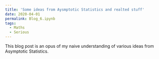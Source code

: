 ```yaml
---
title: 'Some ideas from Aysmptotic Statistics and realted stuff'
date: 2020-04-01
permalink: Blog_6.ipynb
tags:
  - Maths
  - Serious
---
```


This blog post is an opus of my naive understanding of various ideas from Asymptotic Statistics.
